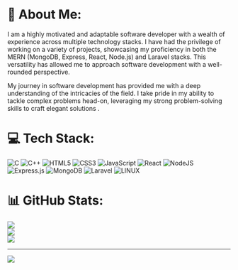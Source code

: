 # 💫 About Me:
I am a highly motivated and adaptable software developer with a wealth of experience across multiple technology stacks. I have had the privilege of working on a variety of projects, showcasing my proficiency in both the MERN (MongoDB, Express, React, Node.js) and Laravel stacks. This versatility has allowed me to approach software development with a well-rounded perspective.

My journey in software development has provided me with a deep understanding of the intricacies of the field. I take pride in my ability to tackle complex problems head-on, leveraging my strong problem-solving skills to craft elegant solutions .




# 💻 Tech Stack:
![C](https://img.shields.io/badge/c-%2300599C.svg?style=for-the-badge&logo=c&logoColor=white) ![C++](https://img.shields.io/badge/c++-%2300599C.svg?style=for-the-badge&logo=c%2B%2B&logoColor=white) ![HTML5](https://img.shields.io/badge/html5-%23E34F26.svg?style=for-the-badge&logo=html5&logoColor=white) ![CSS3](https://img.shields.io/badge/css3-%231572B6.svg?style=for-the-badge&logo=css3&logoColor=white) ![JavaScript](https://img.shields.io/badge/javascript-%23323330.svg?style=for-the-badge&logo=javascript&logoColor=%23F7DF1E) ![React](https://img.shields.io/badge/react-%2320232a.svg?style=for-the-badge&logo=react&logoColor=%2361DAFB) ![NodeJS](https://img.shields.io/badge/node.js-6DA55F?style=for-the-badge&logo=node.js&logoColor=white) ![Express.js](https://img.shields.io/badge/express.js-%23404d59.svg?style=for-the-badge&logo=express&logoColor=%2361DAFB) ![MongoDB](https://img.shields.io/badge/MongoDB-%234ea94b.svg?style=for-the-badge&logo=mongodb&logoColor=white) ![Laravel](https://img.shields.io/badge/laravel-%23FF2D20.svg?style=for-the-badge&logo=laravel&logoColor=white) ![LINUX](https://img.shields.io/badge/Linux-FCC624?style=for-the-badge&logo=linux&logoColor=black)
# 📊 GitHub Stats:
![](https://github-readme-stats.vercel.app/api?username=Anu052&theme=dark&hide_border=false&include_all_commits=true&count_private=true)<br/>
![](https://github-readme-streak-stats.herokuapp.com/?user=Anu052&theme=dark&hide_border=false)<br/>
![](https://github-readme-stats.vercel.app/api/top-langs/?username=Anu052&theme=dark&hide_border=false&include_all_commits=true&count_private=true&layout=compact)



---
[![](https://visitcount.itsvg.in/api?id=Anu052&icon=0&color=0)](https://visitcount.itsvg.in)

<!-- Proudly created with GPRM ( https://gprm.itsvg.in ) -->
